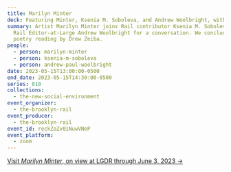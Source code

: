 ```yaml
---
title: Marilyn Minter
deck: Featuring Minter, Ksenia M. Soboleva, and Andrew Woolbright, with Drew Zeiba
summary: Artist Marilyn Minter joins Rail contributor Ksenia M. Soboleva and
  Rail Editor-at-Large Andrew Woolbright for a conversation. We conclude with a
  poetry reading by Drew Zeiba.
people:
  - person: marilyn-minter
  - person: ksenia-m-soboleva
  - person: andrew-paul-woolbright
date: 2023-05-15T13:00:00-0500
end_date: 2023-05-15T14:30:00-0500
series: 810
collections:
  - the-new-social-environment
event_organizer:
  - the-brooklyn-rail
event_producer:
  - the-brooklyn-rail
event_id: reckZoZv0iNuwVNeP
event_platform:
  - zoom
---
```

[V﻿isit *Marilyn Minter*, on view at LGDR through June 3, 2023 →](https://www.lgdr.com/marilyn-minter)